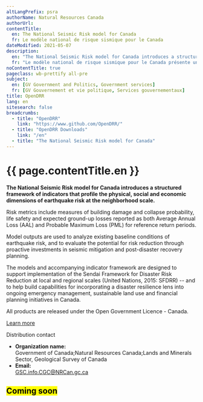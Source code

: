 ```yaml
---
altLangPrefix: psra
authorName: Natural Resources Canada
authorUrl:
contentTitle:
  en: The National Seismic Risk model for Canada
  fr: Le modèle national de risque sismique pour le Canada
dateModified: 2021-05-07
description:
  en: "The National Seismic Risk model for Canada introduces a structured framework of indicators that profile the physical, social and economic dimensions of earthquake risk at the neighborhood scale. Risk metrics include measures of building damage and collapse probability, life safety and expected ground-up losses reported as both Average Annual Loss (AAL) and Probable Maximum Loss (PML) for reference return periods. Model outputs are used to analyze existing baseline conditions of earthquake risk, and to evaluate the potential for risk reduction through proactive investments in seismic mitigation and post-disaster recovery planning. \n\nThe models and accompanying indicator framework are designed to support implementation of the Sendai Framework for Disaster Risk Reduction at local and regional scales (United Nations, 2015: SFDRR) -- and to help build capabilities for incorporating a disaster resilience lens into ongoing emergency management, sustainable land use and financial planning initiatives in Canada."
  fr: "Le modèle national de risque sismique pour le Canada présente un cadre structuré d'indicateurs qui profilent les dimensions physiques, sociales et économiques du risque sismique à l'échelle du quartier. Les paramètres de risque comprennent des mesures des dommages aux bâtiments et de la probabilité d'effondrement, de la sécurité des personnes et des pertes attendues au niveau du sol rapportées à la fois en tant que perte annuelle moyenne (PAM) et perte maximale probable (PML) pour des périodes de retour de référence. Les résultats du modèle sont utilisés pour analyser les conditions de base existantes du risque sismique, et pour évaluer le potentiel de réduction du risque par des investissements proactifs dans l'atténuation sismique et la planification de la récupération après une catastrophe. \n\nLes modèles et le cadre d'indicateurs qui les accompagnent sont conçus pour soutenir la mise en œuvre du Cadre de Sendai pour la réduction des risques de catastrophe à l'échelle locale et régionale (Nations Unies, 2015 : SFDRR) -- et pour aider à renforcer les capacités d'intégration d'une optique de résilience aux catastrophes dans les initiatives en cours de gestion des urgences, d'utilisation durable des terres et de planification financière au Canada."
noContentTitle: true
pageclass: wb-prettify all-pre
subject:
  en: [GV Government and Politics, Government services]
  fr: [GV Gouvernement et vie politique, Services gouvernementaux]
title: OpenDRR
lang: en
sitesearch: false
breadcrumbs:
  - title: "OpenDRR"
    link: "https://www.github.com/OpenDRR/"
  - title: "OpenDRR Downloads"
    link: "/en"
  - title: "The National Seismic Risk model for Canada"
---
```

<h1 id="wb-cont">{{ page.contentTitle.en }}</h1>

<div class="row">
  <div class="col-md-8">
    <p><strong>The National Seismic Risk model for Canada introduces a structured framework of indicators that profile the physical, social and economic dimensions of earthquake risk at the neighborhood scale.</strong></p>
    <p>Risk metrics include measures of building damage and collapse probability, life safety and expected ground-up losses reported as both Average Annual Loss (AAL) and Probable Maximum Loss (PML) for reference return periods.</p>
    <p>Model outputs are used to analyze existing baseline conditions of earthquake risk, and to evaluate the potential for risk reduction through proactive investments in seismic mitigation and post-disaster recovery planning.</p>
    <p>The models and accompanying indicator framework are designed to support implementation of the Sendai Framework for Disaster Risk Reduction at local and regional scales (United Nations, 2015: SFDRR) -- and to help build capabilities for incorporating a disaster resilience lens into ongoing emergency management, sustainable land use and financial planning initiatives in Canada.</p>
    <section class="jumbotron">
      <p>All products are released under the Open Government Licence - Canada.</p>
      <p><a href="https://open.canada.ca/en/open-government-licence-canada" class="btn btn-info btn-lg" role="button">Learn more</a></p>
    </section>
  </div>
  <div class="col-md-4">
    <div class="panel panel-primary mrgn-tp-sm">
      <div class="panel-heading">
        <div class="panel-title">Distribution contact</div>
      </div>
      <ul class="list-group">
        <li class="list-group-item">
          <b>Organization name:</b><br>
          Government of Canada;Natural Resources Canada;Lands and Minerals Sector, Geological Survey of Canada
        </li>
        <li class="list-group-item">
          <b>Email:</b><br>
          <a href="mailto:GSC.info.CGC@NRCan.gc.ca">GSC.info.CGC@NRCan.gc.ca</a>
        </li>
      </ul>
    </div>
  </div>
</div>

## <mark>Coming soon</mark>

&nbsp;
